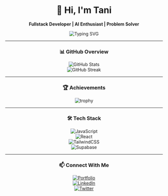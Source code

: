 <div align="center">

# 👋 Hi, I'm Tani  
**Fullstack Developer | AI Enthusiast | Problem Solver**

![Typing SVG](https://readme-typing-svg.demolab.com?font=Fira+Code&size=20&pause=1000&color=00F7FF&center=true&vCenter=true&width=500&lines=Building+clean%2C+modern+apps;Turning+ideas+into+products;Lifelong+learner)

---

### 📊 GitHub Overview  
![GitHub Stats](https://github-readme-stats.vercel.app/api?username=tani-lawal&show_icons=true&theme=radical&hide_border=true)  
![GitHub Streak](https://streak-stats.demolab.com?user=tani-lawal&theme=radical&hide_border=true&date_format=j%20M%5B%20Y%5D)  

---

### 🏆 Achievements  
![trophy](https://github-profile-trophy.vercel.app/?username=tani-lawal&theme=radical&no-frame=true&row=1&column=6)

---

### 🛠 Tech Stack  
![JavaScript](https://img.shields.io/badge/JavaScript-323330?style=flat&logo=javascript&logoColor=F7DF1E)  
![React](https://img.shields.io/badge/React-20232A?style=flat&logo=react&logoColor=61DAFB)  
![TailwindCSS](https://img.shields.io/badge/Tailwind_CSS-0F172A?style=flat&logo=tailwindcss&logoColor=38BDF8)  
![Supabase](https://img.shields.io/badge/Supabase-1A1A1A?style=flat&logo=supabase&logoColor=3ECF8E)  

---

### 📫 Connect With Me  
[![Portfolio](https://img.shields.io/badge/Portfolio-000?style=flat&logo=vercel&logoColor=white)](https://your-portfolio-link.com)  
[![LinkedIn](https://img.shields.io/badge/LinkedIn-0A66C2?style=flat&logo=linkedin&logoColor=white)](https://www.linkedin.com/in/your-linkedin/)  
[![Twitter](https://img.shields.io/badge/Twitter-1DA1F2?style=flat&logo=twitter&logoColor=white)](https://twitter.com/your-handle)  

</div>

